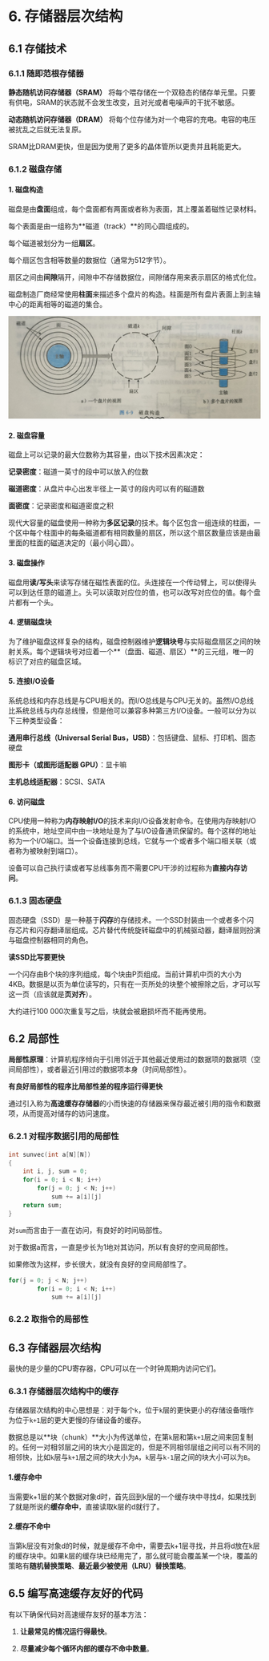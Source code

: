 # 6. 存储器层次结构

## 6.1 存储技术

### 6.1.1 随即范根存储器

**静态随机访问存储器（SRAM）** 将每个喂存储在一个双稳态的储存单元里。只要有供电，SRAM的状态就不会发生改变，且对光或者电噪声的干扰不敏感。

**动态随机访问存储器（DRAM）** 将每个位存储为对一个电容的充电。电容的电压被扰乱之后就无法复原。

SRAM比DRAM更快，但是因为使用了更多的晶体管所以更贵并且耗能更大。

### 6.1.2 磁盘存储

#### 1. 磁盘构造 

磁盘是由**盘面**组成，每个盘面都有两面或者称为表面，其上覆盖着磁性记录材料。

每个表面是由一组称为**磁道（track）**的同心圆组成的。

每个磁道被划分为一组**扇区**。

每个扇区包含相等数量的数据位（通常为512字节）。

扇区之间由**间隙**隔开，间隙中不存储数据位，间隙储存用来表示扇区的格式化位。

磁盘制造厂商经常使用**柱面**来描述多个盘片的构造。柱面是所有盘片表面上到主轴中心的距离相等的磁道的集合。

![](./picture/2.jpg)

#### 2. 磁盘容量

磁盘上可以记录的最大位数称为其容量，由以下技术因素决定：

**记录密度**：磁道一英寸的段中可以放入的位数

**磁道密度**：从盘片中心出发半径上一英寸的段内可以有的磁道数

**面密度**：记录密度和磁道密度之积

现代大容量的磁盘使用一种称为**多区记录**的技术。每个区包含一组连续的柱面，一个区中每个柱面中的每条磁道都有相同数量的扇区，所以这个扇区数量应该是由最里面的柱面的磁道决定的（最小同心圆）。

#### 3. 磁盘操作

磁盘用**读/写头**来读写存储在磁性表面的位。头连接在一个传动臂上，可以使得头可以到达任意的磁道上。头可以读取对应位的值，也可以改写对应位的值。每个盘片都有一个头。

#### 4. 逻辑磁盘块

为了维护磁盘这样复杂的结构，磁盘控制器维护**逻辑块号**与实际磁盘扇区之间的映射关系。每个逻辑块号对应着一个**（盘面、磁道、扇区）**的三元组，唯一的标识了对应的磁盘区域。

#### 5. 连接I/O设备

系统总线和内存总线是与CPU相关的。而I/O总线是与CPU无关的。虽然I/O总线比系统总线与内存总线慢，但是他可以兼容多种第三方I/O设备。一般可以分为以下三种类型设备：

**通用串行总线（Universal Serial Bus，USB）**：包括键盘、鼠标、打印机、固态硬盘

**图形卡（或图形适配器 GPU）**：显卡嘛

**主机总线适配器**：SCSI、SATA

#### 6. 访问磁盘

CPU使用一种称为**内存映射I/O**的技术来向I/O设备发射命令。在使用内存映射I/O的系统中，地址空间中由一块地址是为了与I/O设备通讯保留的。每个这样的地址称为一个I/O端口。当一个设备连接到总线，它就与一个或者多个端口相关联（或者称为被映射到端口）。

设备可以自己执行读或者写总线事务而不需要CPU干涉的过程称为**直接内存访问**。

### 6.1.3 固态硬盘

固态硬盘（SSD）是一种基于**闪存**的存储技术。一个SSD封装由一个或者多个闪存芯片和闪存翻译层组成。芯片替代传统旋转磁盘中的机械驱动器，翻译层则扮演与磁盘控制器相同的角色。

**读SSD比写要更快**

一个闪存由B个块的序列组成，每个块由P页组成。当前计算机中页的大小为4KB。数据是以页为单位读写的，只有在一页所处的块整个被擦除之后，才可以写这一页（应该就是**页对齐**）。

大约进行100 000次重复写之后，块就会被磨损坏而不能再使用。

## 6.2 局部性

**局部性原理**：计算机程序倾向于引用邻近于其他最近使用过的数据项的数据项（空间局部性），或者最近引用过的数据项本身（时间局部性）。

**有良好局部性的程序比局部性差的程序运行得更快**

通过引入称为**高速缓存存储器**的小而快速的存储器来保存最近被引用的指令和数据项，从而提高对储存的访问速度。

### 6.2.1 对程序数据引用的局部性

```c
int sunvec(int a[N][N])
{
    int i, j, sum = 0;
    for(i = 0; i < N; i++)
        for(j = 0; j < N; j++)
            sum += a[i][j]
    return sum; 
}
```

对`sum`而言由于一直在访问，有良好的时间局部性。

对于数据a而言，一直是步长为1地对其访问，所以有良好的空间局部性。

如果修改为这样，步长很大，就没有良好的空间局部性了。

```c
for(j = 0; j < N; j++)
        for(i = 0; i < N; i++)
            sum += a[i][j]
```

### 6.2.2 取指令的局部性

## 6.3 存储器层次结构

最快的是少量的CPU寄存器，CPU可以在一个时钟周期内访问它们。

### 6.3.1 存储器层次结构中的缓存

存储器层次结构的中心思想是：对于每个`k`，位于`k`层的更快更小的存储设备哦作为位于`k+1`层的更大更慢的存储设备的缓存。

数据总是以**块（chunk）**大小为传送单位，在第`k`层和第`k+1`层之间来回复制的。任何一对相邻层之间的块大小是固定的，但是不同相邻层组之间可以有不同的相邻快，比如`k`层与`k+1`层之间的块大小为`A`，`k`层与`k-1`层之间的块大小可以为`B`。

#### 1.缓存命中

当需要k+1层的某个数据对象d时，首先回到k层的一个缓存块中寻找d，如果找到了就是所说的**缓存命中**，直接读取k层的d就行了。

#### 2.缓存不命中

当第k层没有对象d的时候，就是缓存不命中，需要去k+1层寻找，并且将d放在k层的缓存块中。如果k层的缓存块已经用完了，那么就可能会覆盖某一个块，覆盖的策略有**随机替换策略**、**最近最少被使用（LRU）替换策略**。

## 6.5 编写高速缓存友好的代码

有以下确保代码对高速缓存友好的基本方法：

1. **让最常见的情况运行得最快**。

2. **尽量减少每个循环内部的缓存不命中数量**。







